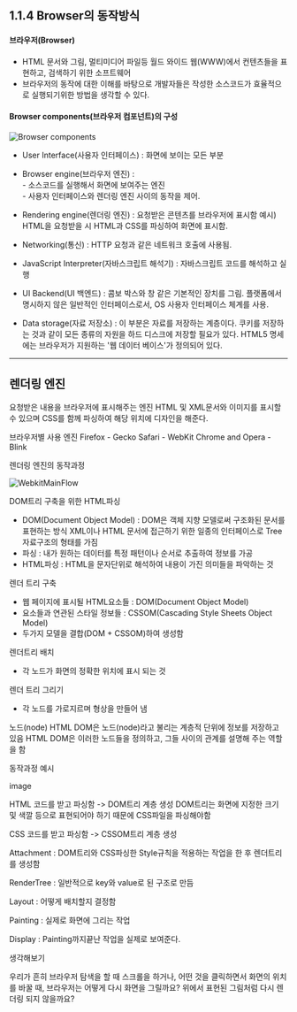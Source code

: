## 1.1.4 Browser의 동작방식

#### 브라우저(Browser)
- HTML 문서와 그림, 멀티미디어 파일등 월드 와이드 웹(WWW)에서 컨텐츠들을 표현하고, 검색하기 위한 소프트웨어
- 브라우저의 동작에 대한 이해를 바탕으로 개발자들은 작성한 소스코드가 효율적으로 실행되기위한 방법을 생각할 수 있다.


#### Browser components(브라우저 컴포넌트)의 구성

![Browser components](https://user-images.githubusercontent.com/46203866/89563624-af6a7c80-d856-11ea-9952-9684754b5886.png)

- User Interface(사용자 인터페이스) : 화면에 보이는 모든 부분

- Browser engine(브라우저 엔진) : 
<br>- 소스코드를 실행해서 화면에 보여주는 엔진
<br>- 사용자 인터페이스와 렌더링 엔진 사이의 동작을 제어.
- Rendering engine(렌더링 엔진) :
요청받은 콘텐츠를 브라우저에 표시함
예시) HTML을 요청받을 시 HTML과 CSS를 파싱하여 화면에 표시함.
- Networking(통신) :  HTTP 요청과 같은 네트워크 호출에 사용됨.
- JavaScript Interpreter(자바스크립트 해석기) : 자바스크립트 코드를 해석하고 실행
- UI Backend(UI 백엔드) : 콤보 박스와 창 같은 기본적인 장치를 그림. 플랫폼에서 명시하지 않은 일반적인 인터페이스로서, OS 사용자 인터페이스 체계를 사용.
- Data storage(자료 저장소) : 이 부분은 자료를 저장하는 계층이다. 쿠키를 저장하는 것과 같이 모든 종류의 자원을 하드 디스크에 저장할 필요가 있다. HTML5 명세에는 브라우저가 지원하는 '웹 데이터 베이스'가 정의되어 있다.

---

## 렌더링 엔진

요청받은 내용을 브라우저에 표시해주는 엔진
HTML 및 XML문서와 이미지를 표시할 수 있으며 CSS를 함께 파싱하여 해당 위치에 디자인을 해준다.

브라우저별 사용 엔진
Firefox - Gecko
Safari - WebKit
Chrome and Opera - Blink

렌더링 엔진의 동작과정

![WebkitMainFlow](https://user-images.githubusercontent.com/46203866/89563649-b85b4e00-d856-11ea-8e1f-df1618c1bfe7.png)


DOM트리 구축을 위한 HTML파싱
- DOM(Document Object Model) : 
DOM은 객체 지향 모델로써 구조화된 문서를 표현하는 방식
XML이나 HTML 문서에 접근하기 위한 일종의 인터페이스로 Tree자료구조의 형태를 가짐
- 파싱 : 내가 원하는 데이터를 특정 패턴이나 순서로 추출하여 정보를 가공
- HTML파싱 : HTML을 문자단위로 해석하여 내용이 가진 의미들을 파악하는 것

렌더 트리 구축
- 웹 페이지에 표시될 HTML요소들 : DOM(Document Object Model)
- 요소들과 연관된 스타일 정보들 : CSSOM(Cascading Style Sheets Object Model)
- 두가지 모델을 결합(DOM + CSSOM)하여 생성함

렌더트리 배치
- 각 노드가 화면의 정확한 위치에 표시 되는 것

렌더 트리 그리기
- 각 노드를 가로지르며 형상을 만들어 냄

노드(node)
HTML DOM은 노드(node)라고 불리는 계층적 단위에 정보를 저장하고 있음
HTML DOM은 이러한 노드들을 정의하고, 그들 사이의 관계를 설명해 주는 역할을 함


동작과정 예시

image

HTML 코드를 받고 파싱함 -> DOM트리 계층 생성
DOM트리는 화면에 지정한 크기 및 색깔 등으로 표현되어야 하기 때문에 CSS파일을 파싱해야함

CSS 코드를 받고 파싱함 -> CSSOM트리 계층 생성

Attachment : DOM트리와 CSS파싱한 Style규칙을 적용하는 작업을 한 후 렌더트리를 생성함

RenderTree : 일반적으로 key와 value로 된 구조로 만듬

Layout : 어떻게 배치할지 결정함

Painting : 실제로 화면에 그리는 작업

Display : Painting까지끝난 작업을 실제로 보여준다.


생각해보기

우리가 흔히 브라우저 탐색을 할 때 스크롤을 하거나, 어떤 것을 클릭하면서 화면의 위치를 바꿀 때, 브라우저는 어떻게 다시 화면을 그릴까요?
위에서 표현된 그림처럼 다시 렌더링 되지 않을까요? 
